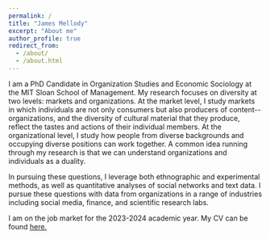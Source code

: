 ```yaml
---
permalink: /
title: "James Mellody"
excerpt: "About me"
author_profile: true
redirect_from: 
  - /about/
  - /about.html
---
```


I am a PhD Candidate in Organization Studies and Economic Sociology at the MIT Sloan School of Management. My research focuses on diversity at two levels: markets and organizations. At the market level, I study markets in which individuals are not only consumers but also producers of content--organizations, and the diversity of cultural material that they produce, reflect the tastes and actions of their individual members. At the organizational level, I study how people from diverse backgrounds and occupying diverse positions can work together. A common idea running through my research is that we can understand organizations and individuals as a duality.

In pursuing these questions, I leverage both ethnographic and experimental methods, as well as quantitative analyses of social networks and text data. I pursue these questions with data from organizations in a range of industries including social media, finance, and scientific research labs.

I am on the job market for the 2023-2024 academic year. My CV can be found <a href="files/Mellody_CV_2023.pdf" target="_blank">here.</a>